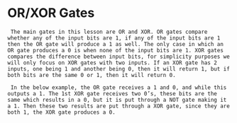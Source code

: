 # OR/XOR Gates
     The main gates in this lesson are OR and XOR. OR gates compare whether any of the input bits are 1, if any of the input bits are 1 then the OR gate will produce a 1 as well. The only case in which an OR gate produces a 0 is when none of the input bits are 1. XOR gates compares the difference between input bits, for simplicity purposes we will only focus on XOR gates with two inputs. If an XOR gate has 2 inputs, one being 1 and another being 0, then it will return 1, but if both bits are the same 0 or 1, then it will return 0.
     
     In the below example, the OR gate receives a 1 and 0, and while this outputs a 1. The 1st XOR gate receives two 0’s, these bits are the same which results in a 0, but it is put through a NOT gate making it a 1. Then these two results are put through a XOR gate, since they are both 1, the XOR gate produces a 0.